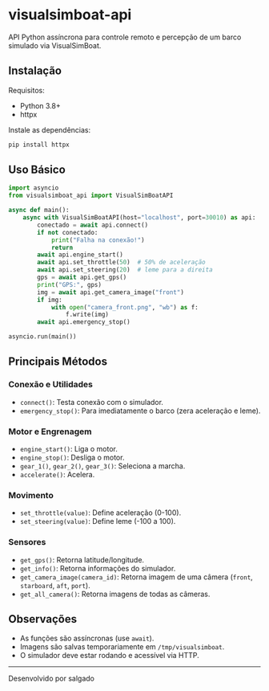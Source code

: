 # visualsimboat-api

API Python assíncrona para controle remoto e percepção de um barco simulado via VisualSimBoat.

## Instalação

Requisitos:
- Python 3.8+
- httpx

Instale as dependências:
```bash
pip install httpx
```

## Uso Básico

```python
import asyncio
from visualsimboat_api import VisualSimBoatAPI

async def main():
	async with VisualSimBoatAPI(host="localhost", port=30010) as api:
		conectado = await api.connect()
		if not conectado:
			print("Falha na conexão!")
			return
		await api.engine_start()
		await api.set_throttle(50)  # 50% de aceleração
		await api.set_steering(20)  # leme para a direita
		gps = await api.get_gps()
		print("GPS:", gps)
		img = await api.get_camera_image("front")
		if img:
			with open("camera_front.png", "wb") as f:
				f.write(img)
		await api.emergency_stop()

asyncio.run(main())
```

## Principais Métodos

### Conexão e Utilidades
- `connect()`: Testa conexão com o simulador.
- `emergency_stop()`: Para imediatamente o barco (zera aceleração e leme).

### Motor e Engrenagem
- `engine_start()`: Liga o motor.
- `engine_stop()`: Desliga o motor.
- `gear_1()`, `gear_2()`, `gear_3()`: Seleciona a marcha.
- `accelerate()`: Acelera.

### Movimento
- `set_throttle(value)`: Define aceleração (0-100).
- `set_steering(value)`: Define leme (-100 a 100).

### Sensores
- `get_gps()`: Retorna latitude/longitude.
- `get_info()`: Retorna informações do simulador.
- `get_camera_image(camera_id)`: Retorna imagem de uma câmera (`front`, `starboard`, `aft`, `port`).
- `get_all_camera()`: Retorna imagens de todas as câmeras.

## Observações
- As funções são assíncronas (use `await`).
- Imagens são salvas temporariamente em `/tmp/visualsimboat`.
- O simulador deve estar rodando e acessível via HTTP.

---
Desenvolvido por salgado
